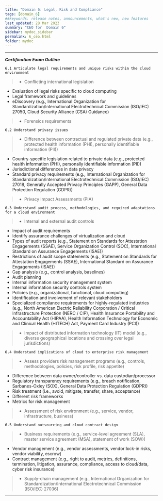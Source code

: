 ```yaml
---
title: "Domain 6: Legal, Risk and Compliance"
tags: [domain_6]
##keywords: release notes, announcements, what's new, new features
last_updated: 28 Mar 2023
summary: "CEO for  Domain 6"
sidebar: mydoc_sidebar
permalink: 6_ceo.html
folder: mydoc
---
```


------------------------------------------------------------------
**_Certification Exam Outline_**

`6.1 Articulate legal requirements and unique risks within the cloud environment`
> - Conflicting international legislation
- Evaluation of legal risks specific to cloud computing
- Legal framework and guidelines
- eDiscovery (e.g., International Organization for Standardization/International Electrotechnical Commission (ISO/IEC) 27050, Cloud Security Alliance (CSA) Guidance)
> - Forensics requirements

`6.2 Understand privacy issues`
> - Difference between contractual and regulated private data (e.g., protected health information (PHI), personally identifiable information (PII))
- Country-specific legislation related to private data (e.g., protected health information (PHI), personally identifiable information (PII))
- Jurisdictional differences in data privacy
- Standard privacy requirements (e.g., International Organization for Standardization/International Electrotechnical Commission (ISO/IEC) 27018, Generally Accepted Privacy Principles (GAPP), General Data Protection Regulation (GDPR))
> - Privacy Impact Assessments (PIA)

`6.3 Understand audit process, methodologies, and required adaptations for a cloud environment`
> - Internal and external audit controls
- Impact of audit requirements
- Identify assurance challenges of virtualization and cloud
- Types of audit reports (e.g., Statement on Standards for Attestation Engagements (SSAE), Service Organization Control (SOC), International Standard on Assurance Engagements (ISAE))
- Restrictions of audit scope statements (e.g., Statement on Standards for Attestation Engagements (SSAE), International Standard on Assurance Engagements (ISAE))
- Gap analysis (e.g., control analysis, baselines)
- Audit planning
- Internal information security management system
- Internal information security controls system
- Policies (e.g., organizational, functional, cloud computing)
- Identification and involvement of relevant stakeholders
- Specialized compliance requirements for highly-regulated industries (e.g., North American Electric Reliability Corporation / Critical Infrastructure Protection (NERC / CIP), Health Insurance Portability and Accountability Act (HIPAA), Health Information Technology for Economic and Clinical Health (HITECH) Act, Payment Card Industry (PCI))
> - Impact of distributed information technology (IT) model (e.g., diverse geographical locations and crossing over legal jurisdictions)

`6.4 Understand implications of cloud to enterprise risk management`
> - Assess providers risk management programs (e.g., controls, methodologies, policies, risk profile, risk appetite)
- Difference between data owner/controller vs. data custodian/processor
- Regulatory transparency requirements (e.g., breach notification, Sarbanes-Oxley (SOX), General Data Protection Regulation (GDPR))
- Risk treatment (i.e., avoid, mitigate, transfer, share, acceptance)
- Different risk frameworks
- Metrics for risk management
> - Assessment of risk environment (e.g., service, vendor, infrastructure, business)

`6.5 Understand outsourcing and cloud contract design`
> - Business requirements (e.g., service-level agreement (SLA), master service agreement (MSA), statement of work (SOW))
- Vendor management (e.g., vendor assessments, vendor lock-in risks, vendor viability, escrow)
- Contract management (e.g., right to audit, metrics, definitions, termination, litigation, assurance, compliance, access to cloud/data, cyber risk insurance)
> - Supply-chain management (e.g., International Organization for Standardization/International Electrotechnical Commission (ISO/IEC) 27036)

------------------------------------------------------------------

